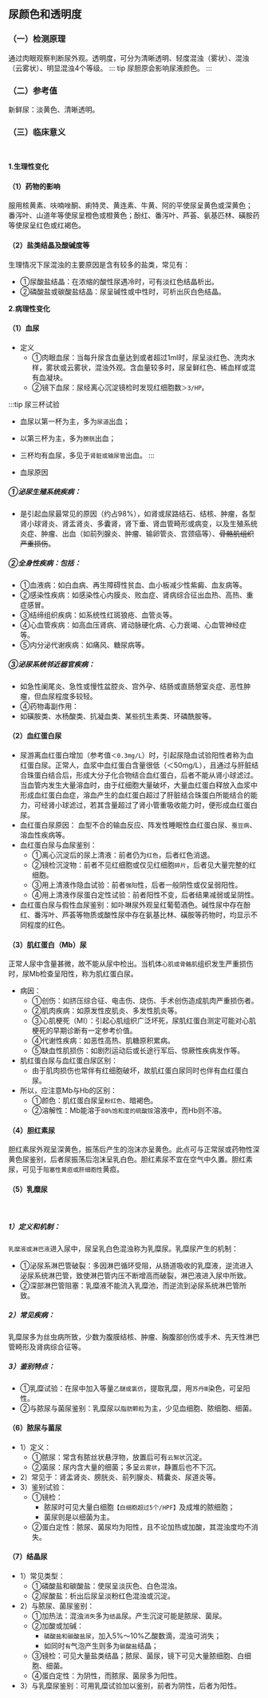 ## 尿颜色和透明度
### （一）检测原理
通过肉眼观察判断尿外观。透明度，可分为清晰透明、轻度混浊（雾状）、混浊（云雾状）、明显混浊4个等级。
::: tip
尿胆原会影响尿液颜色。
:::
### （二）参考值
新鲜尿：淡黄色、清晰透明。

### （三）临床意义
<br />

**1.生理性变化**
<br />

#### （1）药物的影响
服用核黄素、呋喃唑酮、痢特灵、黄连素、牛黄、阿的平使尿呈黄色或深黄色；
番泻叶、山道年等使尿呈橙色或橙黄色；酚红、番泻叶、芦荟、氨基匹林、磺胺药等使尿呈红色或红褐色。
#### （2）盐类结晶及酸碱度等
生理情况下尿混浊的主要原因是含有较多的盐类，常见有：
 - ①尿酸盐结晶：在浓缩的酸性尿遇冷时，可有淡红色结晶析出。
 - ②磷酸盐或碳酸盐结晶：尿呈碱性或中性时，可析出灰白色结晶。

**2.病理性变化**
 <br />

#### （1）血尿
 - 定义
   - ①肉眼血尿：当每升尿含血量达到或者超过1ml时，尿呈淡红色、洗肉水样，雾状或云雾状，混浊外观。含血量较多时，尿呈鲜红色、稀血样或混有血凝块。 
   - ②镜下血尿：尿经离心沉淀镜检时发现红细胞数`＞3/HP`。

:::tip 尿三杯试验
- 血尿以第一杯为主，多为`尿道`出血；
- 以第三杯为主，多为`膀胱`出血；
- 三杯均有血尿，多见于`肾脏或输尿管`出血。
  :::

- 血尿原因
#####  ①泌尿生殖系统疾病：
   - 是引起血尿最常见的原因（约占98%），如肾或尿路结石、结核、肿瘤，各型肾小球肾炎、肾盂肾炎、多囊肾，肾下垂、肾血管畸形或病变，以及生殖系统炎症、肿瘤、出血（如前列腺炎、肿瘤、输卵管炎、宫颈癌等）、~~骨骼肌组织严重损伤~~。
##### ②全身性疾病：包括：
   - ①血液病：如白血病、再生障碍性贫血、血小板减少性紫癜、血友病等。 
   - ②感染性疾病：如感染性心内膜炎、败血症、肾病综合征出血热、高热、重症感冒。
   - ③结缔组织疾病：如系统性红斑狼疮、血管炎等。
   - ④心血管疾病：如高血压肾病、肾动脉硬化病、心力衰竭、心血管神经症等。
   - ⑤内分泌代谢疾病：如痛风、糖尿病等。
#####  ③泌尿系统邻近器官疾病：
   - 如急性阑尾炎、急性或慢性盆腔炎、宫外孕、结肠或直肠憩室炎症、恶性肿瘤，但血尿程度多较轻。
   - ④药物毒副作用：
   - 如磺胺类、水杨酸类、抗凝血类、某些抗生素类、环磷酰胺等。

#### （2）血红蛋白尿
 - 尿游离血红蛋白增加（参考值`＜0.3mg/L`）时，引起尿隐血试验阳性者称为血红蛋白尿。正常人，血浆中血红蛋白含量很低（＜50mg/L），且通过与肝脏结合珠蛋白结合后，形成大分子化合物结合血红蛋白，后者不能从肾小球滤过。当血管内发生大量溶血时，由于红细胞大量破坏，大量血红蛋白释放入血浆中形成血红蛋白血症，溶血产生的血红蛋白超过了肝脏结合珠蛋白所能结合的能力，可经肾小球滤过，若其含量超过了肾小管重吸收能力时，便形成血红蛋白尿。
 - 血红蛋白尿原因： 血型不合的输血反应、阵发性睡眠性血红蛋白尿、`蚕豆病`、溶血性疾病等。
 - 血红蛋白尿与血尿鉴别：
   - ①离心沉淀后的尿上清液：前者仍为`红色`，后者红色消退。
   - ②镜检沉淀物：前者不见红细胞或仅见红细胞`碎片`，后者见大量完整的红细胞。
   - ③用上清液作隐血试验：前者`强阳`性，后者一般阴性或仅呈弱阳性。
   - ④用上清液作尿蛋白定性试验：前者阳性不变，后者结果减弱或呈阴性。
 - 血红蛋白尿与假性血尿鉴别：如卟啉尿外观呈红葡萄酒色。碱性尿中存在酚红、番泻叶、芦荟等物质或酸性尿中存在氨基比林、磺胺等药物时，均显示不同程度的红色。
#### （3）肌红蛋白（Mb）尿
正常人尿中含量甚微，故不能从尿中检出。当机体`心肌或骨骼肌`组织发生严重损伤时，尿Mb检查呈阳性，称为肌红蛋白尿。
- 病因：
  - ①创伤：如挤压综合征、电击伤、烧伤、手术创伤造成肌肉严重损伤者。
  - ②肌肉疾病：如原发性皮肌炎、多发性肌炎等。
  - ③心肌梗死（MI）：引起心肌组织广泛坏死，尿肌红蛋白测定可能对心肌梗死的早期诊断有一定参考价值。
  - ④代谢性疾病：如恶性高热、肌糖原积累病。
  - ⑤缺血性肌损伤：如剧烈运动后或长途行军后、惊厥性疾病发作等。
- 肌红蛋白尿与血红蛋白尿区别：
  - 由于肌肉损伤也常伴有红细胞破坏，故肌红蛋白尿同时也伴有血红蛋白尿。
- 所以，应注意Mb与Hb的区别：
  - ①颜色：肌红蛋白尿呈`粉红色`、暗褐色。
  - ②溶解性：Mb能溶于`80%饱和度的硫酸铵`溶液中，而Hb则不溶。

#### （4）胆红素尿
胆红素尿外观呈深黄色，振荡后产生的泡沫亦呈黄色。此点可与正常尿或药物性深黄色尿鉴别，后者尿振荡后泡沫呈乳白色。胆红素尿不宜在空气中久置。胆红素尿，可见于`阻塞性黄疸或肝细胞性`黄疸。

#### （5）乳糜尿
<br/>

##### 1）定义和机制：
`乳糜液或淋巴液`进入尿中，尿呈乳白色混浊称为乳糜尿。乳糜尿产生的机制：
- ①泌尿系淋巴管破裂：多因淋巴循环受阻，从肠道吸收的乳糜液，逆流进入泌尿系统淋巴管，致使淋巴管内压不断增高而破裂，淋巴液进入尿中所致。
- ②深部淋巴管阻塞：乳糜液不能流入乳糜池，而逆流到泌尿系统淋巴管所致。
##### 2）常见疾病：
乳糜尿多为丝虫病所致，少数为腹膜结核、肿瘤、胸腹部创伤或手术、先天性淋巴管畸形及肾病综合征等。
##### 3）鉴别特点：
 - ①乳糜试验：在尿中加入等量`乙醚或氯仿`，提取乳糜，用`苏丹Ⅲ`染色，可呈阳性。
 - ②与脓尿与菌尿鉴别：乳糜尿以`脂肪颗粒`为主，少见血细胞、脓细胞、细菌。
#### （6）脓尿与菌尿
 - 1）定义：
   - ①脓尿：常含有脓丝状悬浮物，放置后可有`云絮状`沉淀。
   - ②菌尿：尿内含大量的细菌；多呈`云雾状`，静置后也不下沉。
 - 2）常见于：肾盂肾炎、膀胱炎、前列腺炎、精囊炎、尿道炎等。
 - 3）鉴别试验：
   - ①镜检：
     - 脓尿时可见大量白细胞`【白细胞超过5个/HPF】`及成堆的脓细胞；
     - 菌尿则是以细菌为主。
   - ②蛋白定性：脓尿、菌尿均为阳性，且不论加热或加酸，其混浊度均不消失。
#### （7）结晶尿
 - 1）常见类型：
   - ①磷酸盐和碳酸盐：使尿呈淡灰色、白色混浊。
   - ②尿酸盐：析出后尿呈淡粉红色混浊或沉淀。
 - 2）与脓尿、菌尿鉴别：
   - ①加热法：混浊`消失`多为`结晶`尿。产生沉淀可能是脓尿、菌尿。
   - ②加酸或加碱：
     - `磷酸盐和碳酸盐尿`，加入5%～10%乙酸数滴，混浊可消失；
     - 如同时`有`气泡产生则多为`碳酸盐`结晶；
   - ③镜检：可见大量盐类结晶；脓尿、菌尿，镜下可见大量脓细胞、白细胞、细菌。
   - ④蛋白定性：为阴性，而脓尿、菌尿多为阳性。
 - 3）与乳糜尿鉴别：可用乳糜试验加以鉴别，前者为阴性，后者为阳性。